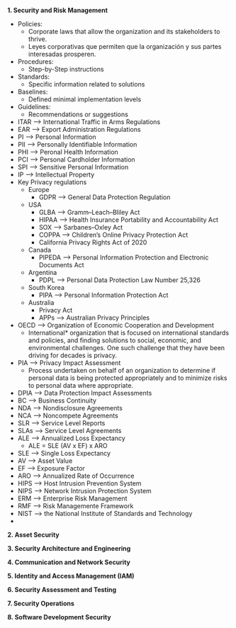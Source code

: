 **1. Security and Risk Management**
- Policies:
  - Corporate laws that allow the organization and its stakeholders to thrive.
  - Leyes corporativas que permiten que la organización y sus partes interesadas prosperen.
- Procedures:
  - Step-by-Step instructions
- Standards:
  - Specific information related to solutions
- Baselines:
  - Defined minimal implementation levels
- Guidelines: 
  - Recommendations or suggestions
- ITAR --> International Traffic in Arms Regulations
- EAR --> Export Administration Regulations
- PI --> Personal Information
- PII --> Personally Identifiable Information
- PHI --> Peronal Health Information
- PCI --> Personal Cardholder Information
- SPI --> Sensitive Personal Information
- IP --> Intellectual Property
- Key Privacy regulations
  - Europe
    - GDPR --> General Data Protection Regulation
  - USA
    - GLBA --> Gramm–Leach–Bliley Act
    - HIPAA --> Health Insurance Portability and Accountability Act
    - SOX --> Sarbanes–Oxley Act
    - COPPA --> Children’s Online Privacy Protection Act
    - California Privacy Rights Act of 2020
  - Canada
    - PIPEDA --> Personal Information Protection and Electronic Documents Act
  - Argentina
    - PDPL --> Personal Data Protection Law Number 25,326
  - South Korea
    - PIPA --> Personal Information Protection Act
  - Australia
    - Privacy Act
    - APPs --> Australian Privacy Principles
- OECD --> Organization of Economic Cooperation and Development
  - International* organization that is focused on international standards and policies, and finding solutions to social, economic, and environmental challenges. One such challenge that they have been driving for decades is privacy.
- PIA --> Privacy Impact Assessment
  - Process undertaken on behalf of an organization to determine if personal data is being protected appropriately and to minimize risks to personal data where appropriate.
- DPIA --> Data Protection Impact Assessments
- BC --> Business Continuity
- NDA --> Nondisclosure Agreements
- NCA --> Noncompete Agreements
- SLR --> Service Level Reports
- SLAs --> Service Level Agreements
- ALE --> Annualized Loss Expectancy
  - ALE = SLE (AV x EF) x ARO
- SLE --> Single Loss Expectancy
- AV --> Asset Value
- EF --> Exposure Factor
- ARO --> Annualized Rate of Occurrence
- HIPS --> Host Intrusion Prevention System
- NIPS --> Network Intrusion Protection System
- ERM --> Enterprise Risk Management
- RMF --> Risk Managemente Framework
- NIST --> the National Institute of Standards and Technology
- 
**2. Asset Security**

**3. Security Architecture and Engineering**


**4. Communication and Network Security**

**5. Identity and Access Management (IAM)**

**6. Security Assessment and Testing**

**7. Security Operations**

**8. Software Development Security**